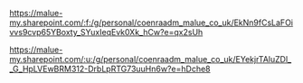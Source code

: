 https://malue-my.sharepoint.com/:f:/g/personal/coenraadm_malue_co_uk/EkNn9fCsLaFOivvs9cvp65YBoxty_SYuxIeqEvk0Xk_hCw?e=qx2sUh

https://malue-my.sharepoint.com/:u:/g/personal/coenraadm_malue_co_uk/EYekjrTAluZDl__G_HpLVEwBRM312-DrbLpRTG73uuHn6w?e=hDche8